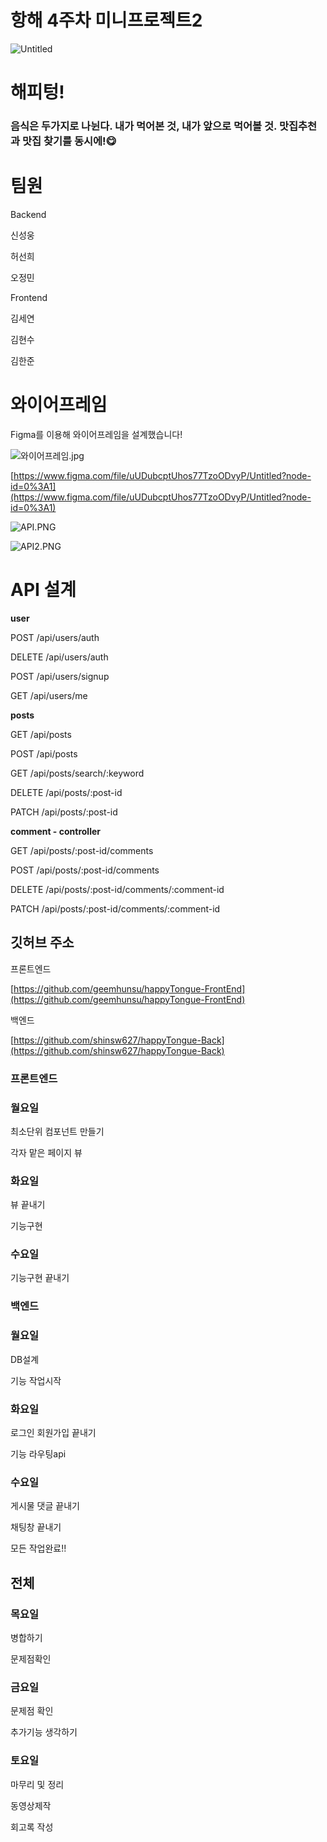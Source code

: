 # 항해 4주차 미니프로젝트2

![Untitled](readme_img/Untitled.png)

# 해피텅!

### 음식은 두가지로 나뉜다. 내가 먹어본 것, 내가 앞으로 먹어볼 것. 맛집추천과 맛집 찾기를 동시에!😋

# 팀원

Backend

신성웅

허선희

오정민

Frontend

김세연

김현수

김한준

# 와이어프레임

Figma를 이용해 와이어프레임을 설계했습니다!

![와이어프레임.jpg](readme_img/와이어프레임.jpg)

[https://www.figma.com/file/uUDubcptUhos77TzoODvyP/Untitled?node-id=0%3A1](https://www.figma.com/file/uUDubcptUhos77TzoODvyP/Untitled?node-id=0%3A1)

![API.PNG](readme_img/API.png)

![API2.PNG](readme_img/API2.png)

# API 설계

**user**

POST /api/users/auth

DELETE /api/users/auth

POST /api/users/signup

GET /api/users/me

**posts**

GET /api/posts

POST /api/posts

GET /api/posts/search/:keyword

DELETE /api/posts/:post-id

PATCH /api/posts/:post-id

**comment - controller**

GET /api/posts/:post-id/comments

POST /api/posts/:post-id/comments

DELETE /api/posts/:post-id/comments/:comment-id

PATCH /api/posts/:post-id/comments/:comment-id

## 깃허브 주소

프론트엔드

[https://github.com/geemhunsu/happyTongue-FrontEnd](https://github.com/geemhunsu/happyTongue-FrontEnd)

백엔드

[https://github.com/shinsw627/happyTongue-Back](https://github.com/shinsw627/happyTongue-Back)

### 프론트엔드

### **월요일**

최소단위 컴포넌트 만들기

각자 맡은 페이지 뷰

### 화요일

뷰 끝내기

기능구현

### 수요일

기능구현 끝내기

### 백엔드

### 월요일

DB설계

기능 작업시작

### 화요일

로그인 회원가입 끝내기

기능 라우팅api

### 수요일

게시물 댓글 끝내기

채팅창 끝내기

모든 작업완료!!

## 전체

### 목요일

병합하기

문제점확인

### 금요일

문제점 확인

추가기능 생각하기

### 토요일

마무리 및 정리

동영상제작

회고록 작성
